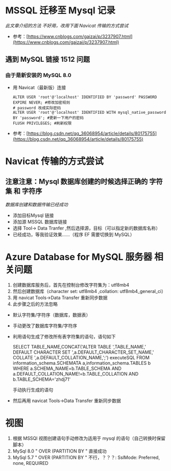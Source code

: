 # MSSQL 迁移至 Mysql 记录
*此文章介绍的方法 不好用，改用下面 Navicat 传输的方式尝试*

* 参考：[https://www.cnblogs.com/gaizai/p/3237907.html](https://www.cnblogs.com/gaizai/p/3237907.html)

## 遇到 MySQL 链接 1512 问题
### 由于是新安装的 MySQL 8.0 
  
* 用 Navicat（最新版）连接
    
      ALTER USER 'root'@'localhost' IDENTIFIED BY 'password' PASSWORD EXPIRE NEVER; #修改加密规则 
      # password 改成实际密码
      ALTER USER 'root'@'localhost' IDENTIFIED WITH mysql_native_password BY 'password'; #更新一下用户的密码
      FLUSH PRIVILEGES; #刷新权限
    
* 参考：[https://blog.csdn.net/qq_36068954/article/details/80175755](https://blog.csdn.net/qq_36068954/article/details/80175755)


# Navicat 传输的方式尝试
##  注意注意：Mysql 数据库创建的时候选择正确的 字符集 和 字符序
*数据库创建和数据传输已经成功*

* 添加目标Mysql 链接
* 添加源 MSSQL 数据库链接
* 选择 Tool-> Data Tranfer ,然后选择源，目标（可以指定新的数据库名称）
* 已经成功，等我验证效果……（程序 EF 需要切换到 MySQL）

# Azure Database for MySQL 服务器 相关问题

1) 创建数据库服务后，首先在控制台修改字符集为：utf8mb4
2) 然后创建数据库（character set: utf8mb4 ,collation: utf8mb4_general_ci）
3) 用 navicat Tools->Data Transfer 重新同步数据
4) 此步骤之后的方法忽略

* 默认字符集/字符序（数据库，数据表）
* 手动更改了数据库字符集/字符序
* 利用语句生成了修改所有表字符集的语句，语句如下
    
    SELECT TABLE_NAME,CONCAT('ALTER TABLE  ',TABLE_NAME,' DEFAULT CHARACTER SET ',a.DEFAULT_CHARACTER_SET_NAME,' COLLATE ',a.DEFAULT_COLLATION_NAME,';') executeSQL FROM information_schema.SCHEMATA a,information_schema.TABLES b
WHERE a.SCHEMA_NAME=b.TABLE_SCHEMA
AND a.DEFAULT_COLLATION_NAME!=b.TABLE_COLLATION
AND b.TABLE_SCHEMA='zhdj71' 
  
  手动执行生成的语句

* 然后再用 navicat Tools->Data Transfer 重新同步数据

# 视图 
1) 根据 MSSQl 视图创建语句手动修改为适用于 mysql 的语句（自己转换时保留脚本）
2) MySql 8.0 " OVER (PARTITION BY " 直接成功
3) MySql 5.7 " OVER (PARTITION BY " 不行，？？？: SslMode: Preferred, none, REQUIRED


